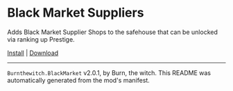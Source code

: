 # Black Market Suppliers

Adds Black Market Supplier Shops to the safehouse that can be unlocked via ranking up Prestige.

[Install](https://hitman-resources.netlify.app/smf-install-link/https://github.com/Burn-the-witch/Blackmarketsuppliers/releases/latest/download/mod.framework.zip) | [Download](https://github.com/Burn-the-witch/Blackmarketsuppliers/releases/latest/download/mod.framework.zip)

---

`Burnthewitch.BlackMarket` v2.0.1, by Burn, the witch. This README was automatically generated from the mod's manifest.
